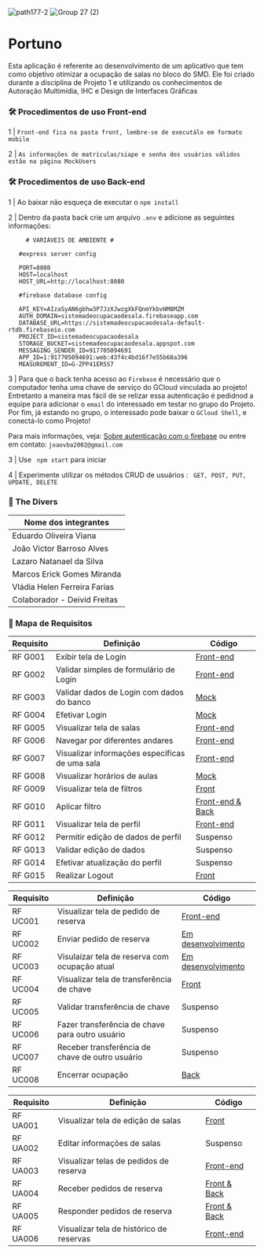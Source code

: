 ![path177-2](https://user-images.githubusercontent.com/86852231/178410101-d90a74ce-97fd-436a-8b4e-dd4555ff6e44.png)
![Group 27 (2)](https://user-images.githubusercontent.com/86852231/178804601-1b6cc383-5761-460e-98e4-d05f7bd5c703.png)


# Portuno


Esta aplicação é referente ao desenvolvimento de um aplicativo que tem como objetivo otimizar a ocupação de salas no bloco do SMD. Ele foi criado durante a disciplina de Projeto 1 e utilizando os conhecimentos de Autoração Multimídia, IHC e Design de Interfaces Gráficas

### 🛠 Procedimentos de uso Front-end
  1 | `Front-end fica na pasta front, lembre-se de executálo em formato mobile`
  
  2 | `As informações de matrículas/siape e senha dos usuários válidos estão na página MockUsers`
  
### 🛠 Procedimentos de uso Back-end
 1 | Ao baixar não esqueça de executar o `npm install`
  
 2 | Dentro da pasta back crie um arquivo `.env` e adicione as seguintes informações:
 
   ```
        # VARIÁVEIS DE AMBIENTE #

      #express server config

      PORT=8080
      HOST=localhost
      HOST_URL=http://localhost:8080

      #firebase database config

      API_KEY=AIzaSyAN6gbhw3P7JzXJwzgXkFQnmYkbvHM8MZM
      AUTH_DOMAIN=sistemadeocupacaodesala.firebaseapp.com
      DATABASE_URL=https://sistemadeocupacaodesala-default-rtdb.firebaseio.com
      PROJECT_ID=sistemadeocupacaodesala
      STORAGE_BUCKET=sistemadeocupacaodesala.appspot.com
      MESSAGING_SENDER_ID=917705094691
      APP_ID=1:917705094691:web:43f4c4bd16f7e55b68a396
      MEASUREMENT_ID=G-ZPP41ER5S7
  
  ```
 
 3 | Para que o back tenha acesso ao `Firebase` é necessário que o computador tenha uma chave de serviço do GCloud vinculada ao projeto!
 Entretanto a maneira mas fácil de se relizar essa autenticação é pedidnod a equipe para adicionar o `email` do interessado em testar no grupo do Projeto. Por fim, já estando no grupo, o interessado pode baixar o `GCloud Shell`, e conectá-lo como Projeto!
 
  Para mais informações, veja: [Sobre autenticação com o firebase](https://cloud.google.com/docs/authentication/getting-started#create-service-account-console) ou entre em contato: `joaovba2002@gmail.com` 
 
 3 | Use ` npm start` para iniciar
 
 4 | Experimente utilizar os métodos CRUD de usuários : ` GET, POST, PUT, UPDATE, DELETE`
 
### 👥 The Divers
| Nome dos integrantes  |
| ------------------- |
| Eduardo Oliveira Viana |
| João Victor Barroso Alves |
| Lazaro Natanael da Silva |
| Marcos Erick Gomes Miranda |
| Vládia Helen Ferreira Farias |
| Colaborador - Deivid Freitas |

### 🎯 Mapa de Requisitos

| Requisito  |  Definição  |  Código   |
| ------------------- | ------------------- |--------------------------------|
|  RF G001 |  Exibir tela de Login | [Front-end](https://github.com/The-Divers/portuno-app/blob/d18a0e94245ed3494e8041ad270c8c5061005733/front/views/pages/login.ejs#L6-L27)|
|  RF G002 |  Validar simples de formulário de Login | [Front-end](https://github.com/The-Divers/portuno-app/blob/d18a0e94245ed3494e8041ad270c8c5061005733/front/views/pages/login.ejs#L14-L19)|
|  RF G003 |  Validar dados de Login com dados do banco | [Mock](https://github.com/The-Divers/portuno-app/blob/ae8a9b9ae0b8b69e3edd08a6e3221722dfa544a6/front/MockUsers.js#L43-L65)|
|  RF G004 |  Efetivar Login | [Mock](https://github.com/The-Divers/portuno-app/blob/ae8a9b9ae0b8b69e3edd08a6e3221722dfa544a6/front/MockUsers.js#L43-L75) |
|  RF G005 |  Visualizar tela de salas | [Front-end](https://github.com/The-Divers/portuno-app/blob/d18a0e94245ed3494e8041ad270c8c5061005733/front/views/pages/home.ejs#L26-L55) |
|  RF G006 |  Navegar por diferentes andares | [Front-end](https://github.com/The-Divers/portuno-app/blob/d18a0e94245ed3494e8041ad270c8c5061005733/front/views/pages/home.ejs#L5-L14) |
|  RF G007 |  Visualizar informações específicas de uma sala | [Front-end](https://github.com/The-Divers/portuno-app/blob/d18a0e94245ed3494e8041ad270c8c5061005733/front/views/partials/modal-sala.ejs#L1-L34) | 
|  RF G008 |  Visualizar horários de aulas | [Mock](https://github.com/The-Divers/portuno-app/blob/main/front/views/pages/horarios.ejs) | 
|  RF G009 |  Visualizar tela de filtros | [Front](https://github.com/The-Divers/portuno-app/blob/730397095c00394ab7f614f54c960670fd795b7d/front/views/partials/offcanvas-filtros.ejs#L1-L46) | 
|  RF G010 |  Aplicar filtro | [Front-end & Back](https://github.com/The-Divers/portuno-app/blob/c774dd6acca3525d9e93214419a34bcdacce2fef/front/routes.js#L69-L200) | 
|  RF G011 |  Visualizar tela de perfil | [Front-end](https://github.com/The-Divers/portuno-app/blob/d18a0e94245ed3494e8041ad270c8c5061005733/front/views/pages/perfil.ejs#L3-L37) | 
|  RF G012 |  Permitir edição de dados de perfil | Suspenso | 
|  RF G013 |  Validar edição de dados | Suspenso | 
|  RF G014 |  Efetivar atualização do perfil | Suspenso | 
|  RF G015 |  Realizar Logout | [Front](https://github.com/The-Divers/portuno-app/blob/568387c215abec14c7c5cbb6c2ebc144c946150e/front/views/pages/perfil.ejs#L34-L36) | 

| Requisito  |  Definição  |  Código   |
| ------------------- | ------------------- |--------------------------------|
|  RF UC001 | Visualizar tela de pedido de reserva | [Front-end](https://github.com/The-Divers/portuno-app/blob/14868c743cdc7b70c90c2a44c5ad986b25807299/front/views/pages/home.ejs#L88-L134) |
|  RF UC002 | Enviar pedido de reserva | [Em desenvolvimento](https://github.com/The-Divers/portuno-app/blob/c774dd6acca3525d9e93214419a34bcdacce2fef/front/routes.js#L202-L218) |
|  RF UC003 | Visulaizar tela de reserva com ocupação atual | [Em desenvolvimento](https://github.com/The-Divers/portuno-app/blob/c774dd6acca3525d9e93214419a34bcdacce2fef/front/views/pages/reservas.ejs#L6-L27) |
|  RF UC004 | Visualizar tela de transferência de chave |  [Front](https://github.com/The-Divers/portuno-app/blob/main/front/views/partials/transferencia.ejs) |
|  RF UC005 | Validar transferência de chave | Suspenso |
|  RF UC006 | Fazer transferência de chave para outro usuário | Suspenso |
|  RF UC007 | Receber transferência de chave de outro usuário | Suspenso |
|  RF UC008 | Encerrar ocupação | [Back](https://github.com/The-Divers/portuno-app/blob/main/back/routes.js) |

| Requisito  |  Definição  |  Código   |
| ------------------- | ------------------- |--------------------------------|
|  RF UA001 | Visualizar tela de edição de salas | [Front](https://github.com/The-Divers/portuno-app/blob/main/admin/views/partials/editar-sala.ejs)|
|  RF UA002 | Editar informações de salas| Suspenso |
|  RF UA003 | Visualizar telas de pedidos de reserva |[Front-end](https://github.com/The-Divers/portuno-app/blob/56de5c7a5561d656ceb6ed3fb730c462bef23947/admin/views/pages/pedidos.ejs#L41-L76) |
|  RF UA004 | Receber pedidos de reserva| [Front & Back](https://github.com/The-Divers/portuno-app/blob/3c4a29f0a15206e779af661656623ac2fcd25f14/admin/routes.js#L53-L65) |
|  RF UA005 | Responder pedidos de reserva | [Front & Back](https://github.com/The-Divers/portuno-app/blob/77020887aaa0ec221f9a815e7eb2dc0009bb14dc/admin/routes.js#L57-L87) |
|  RF UA006 | Visualizar tela de histórico de reservas | [Front-end](https://github.com/The-Divers/portuno-app/blob/56de5c7a5561d656ceb6ed3fb730c462bef23947/admin/views/pages/historico.ejs#L38-L78) |
